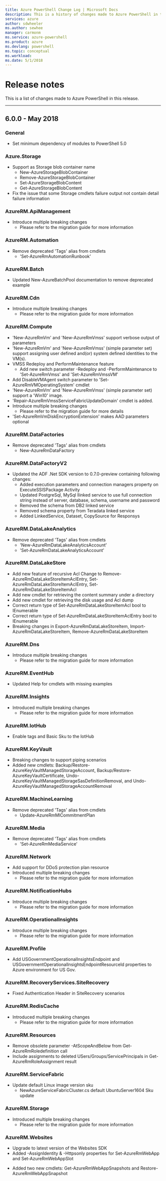 ```yaml
---
title: Azure PowerShell Change Log | Microsoft Docs
description: This is a history of changes made to Azure PowerShell in the latest release.
services: azure
author: sdwheeler
ms.author: sewhee
manager: carmonm
ms.service: azure-powershell
ms.product: azure
ms.devlang: powershell
ms.topic: conceptual
ms.workload:
ms.date: 5/1/2018
---
```


# Release notes

This is a list of changes made to Azure PowerShell in this release.

---

## 6.0.0 - May 2018

### General
* Set minimum dependency of modules to PowerShell 5.0

### Azure.Storage
* Support  as Storage blob container name
	- New-AzureStorageBlobContainer
	- Remove-AzureStorageBlobContainer
	- Set-AzureStorageBlobContent
	- Get-AzureStorageBlobContent
* Fix the issue that some Storage cmdlets failure output not contain detail failure information

### AzureRM.ApiManagement
* Introduce multiple breaking changes
    - Please refer to the migration guide for more information

### AzureRM.Automation
* Remove deprecated 'Tags' alias from cmdlets
    - 'Set-AzureRmAutomationRunbook'

### AzureRM.Batch
* Updated New-AzureBatchPool documentation to remove deprecated example

### AzureRM.Cdn
* Introduce multiple breaking changes
    - Please refer to the migration guide for more information

### AzureRM.Compute
* 'New-AzureRmVm' and 'New-AzureRmVmss' support verbose output of parameters
* 'New-AzureRmVm' and 'New-AzureRmVmss' (simple parameter set) support assigning user defined and(or) system defined identities to the VM(s).
* VMSS Redeploy and PerformMaintenance feature
    -  Add new switch parameter -Redeploy and -PerformMaintenance to 'Set-AzureRmVmss' and 'Set-AzureRmVmssVM'
* Add DisableVMAgent switch parameter to 'Set-AzureRmVMOperatingSystem' cmdlet
* 'New-AzureRmVm' and 'New-AzureRmVmss' (simple parameter set) support a 'Win10' image.
* 'Repair-AzureRmVmssServiceFabricUpdateDomain' cmdlet is added.
* Introduce multiple breaking changes
    - Please refer to the migration guide for more details
* 'Set-AzureRmVmDiskEncryptionExtension' makes AAD parameters optional

### AzureRM.DataFactories
* Remove deprecated 'Tags' alias from cmdlets
    - New-AzureRmDataFactory

### AzureRM.DataFactoryV2
* Updated the ADF .Net SDK version to 0.7.0-preview containing following changes:
    - Added execution parameters and connection managers property on ExecuteSSISPackage Activity
    - Updated PostgreSql, MySql llinked service to use full connection string instead of server, database, schema, username and password
    - Removed the schema from DB2 linked service
    - Removed schema property from Teradata linked service
    - Added LinkedService, Dataset, CopySource for Responsys

### AzureRM.DataLakeAnalytics
* Remove deprecated 'Tags' alias from cmdlets
    - 'New-AzureRmDataLakeAnalyticsAccount'
    - 'Set-AzureRmDataLakeAnalyticsAccount'

### AzureRM.DataLakeStore
* Add new feature of recursive Acl Change to Remove-AzureRmDataLakeStoreItemAclEntry, Set-AzureRmDataLakeStoreItemAclEntry, Set-AzureRmDataLakeStoreItemAcl
* Add new cmdlet for retrieving the content summary under a directory
* Add new cmdlet for retrieving the disk usage and Acl dump
* Correct return type of Set-AzureRmDataLakeStoreItemAcl bool to IEnumerable<DataLakeStoreItemAce>
* Correct return type of Set-AzureRmDataLakeStoreItemAclEntry bool to IEnumerable<DataLakeStoreItemAce>
* Breaking changes in Export-AzureRmDataLakeStoreItem, Import-AzureRmDataLakeStoreItem, Remove-AzureRmDataLakeStoreItem

### AzureRM.Dns
* Introduce multiple breaking changes
    - Please refer to the migration guide for more information

### AzureRM.EventHub
* Updated Help for cmdlets with missing examples

### AzureRM.Insights
* Introduced multiple breaking changes
    - Please refer to the migration guide for more information

### AzureRM.IotHub
* Enable tags and Basic Sku to the IotHub

### AzureRM.KeyVault
* Breaking changes to support piping scenarios
* Added new cmdlets: Backup/Restore-AzureKeyVaultManagedStorageAccount, Backup/Restore-AzureKeyVaultCertificate, Undo-AzureKeyVaultManagedStorageSasDefinitionRemoval, and Undo-AzureKeyVaultManagedStorageAccountRemoval

### AzureRM.MachineLearning
* Remove deprecated 'Tags' alias from cmdlets
    - Update-AzureRmMlCommitmentPlan

### AzureRM.Media
* Remove deprecated 'Tags' alias from cmdlets
    - 'Set-AzureRmMediaService'

### AzureRM.Network
* Add support for DDoS protection plan resource
* Introduced multiple breaking changes
    - Please refer to the migration guide for more information

### AzureRM.NotificationHubs
* Introduce multiple breaking changes
    - Please refer to the migration guide for more information

### AzureRM.OperationalInsights
* Introduce multiple breaking changes
    - Please refer to the migration guide for more information

### AzureRM.Profile
* Add USGovernmentOperationalInsightsEndpoint and USGovernmentOperationalInsightsEndpointResourceId properties to Azure environment for US Gov.

### AzureRM.RecoveryServices.SiteRecovery
* Fixed Authentication Header in SiteRecovery scenarios

### AzureRM.RedisCache
* Introduced multiple breaking changes
    - Please refer to the migration guide for more information

### AzureRM.Resources
* Remove obsolete parameter -AtScopeAndBelow from Get-AzureRmRoledefinition call
* Include assignments to deleted USers/Groups/ServicePrincipals in Get-AzureRmRoleAssignment result

### AzureRM.ServiceFabric
* Update default Linux image version sku
  - NewAzureServiceFabricCluster.cs default UbuntuServer1604 Sku update

### AzureRM.Storage
* Introduced multiple breaking changes
    - Please refer to the migration guide for more information

### AzureRM.Websites
* Upgrade to latest version of the Websites SDK
* Added -AssignIdentity & -Httpsonly properties for Set-AzureRmWebApp and Set-AzureRmWebAppSlot
- Added two new cmdlets: Get-AzureRmWebAppSnapshots and Restore-AzureRmWebAppSnapshot